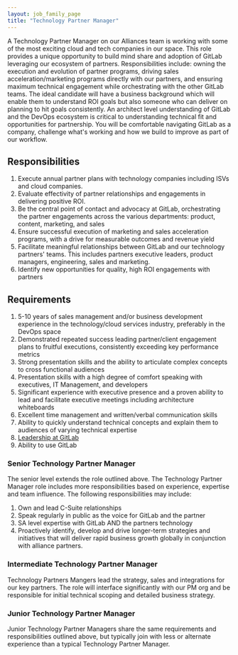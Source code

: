 ```yaml
---
layout: job_family_page
title: "Technology Partner Manager"
---
```


A Technology Partner Manager on our Alliances team is  working with some of the most exciting cloud and tech companies in our space. This role provides a unique opportunity to build mind share and
adoption of GitLab leveraging our ecosystem of partners. Responsibilities
include: owning the execution and evolution of partner programs, driving
sales acceleration/marketing programs directly with our partners, and ensuring maximum technical engagement while orchestrating with the other GitLab teams. The ideal candidate will have a
business background which will enable them to understand ROI goals but also
someone who can deliver on planning to hit goals consistently. An architect level understanding of GitLab and the DevOps ecosystem is critical to understanding technical fit and opportunities for partnership. You will be
comfortable navigating GitLab as a company, challenge what's working and how we
build to improve as part of our workflow.


## Responsibilities

1. Execute annual partner plans with technology companies including ISVs and cloud companies.
1. Evaluate effectivity of partner relationships and engagements in delivering positive ROI.
1. Be the central point of contact and advocacy at GitLab, orchestrating the partner engagements across the various departments: product, content, marketing, and sales
1. Ensure successful execution of marketing and sales acceleration programs, with a drive for measurable outcomes and revenue yield
1. Facilitate meaningful relationships between GitLab and our technology partners' teams. This includes partners executive leaders, product managers, engineering, sales and marketing.
1. Identify new opportunities for quality, high ROI engagements with partners


## Requirements

1. 5-10  years of sales management and/or business development experience in the technology/cloud services industry, preferably in the DevOps space
1. Demonstrated repeated success leading partner/client engagement plans to fruitful executions, consistently exceeding key performance metrics
1. Strong presentation skills and the ability to articulate complex concepts to cross functional audiences
1. Presentation skills with a high degree of comfort speaking with executives, IT Management, and developers
2. Significant experience with executive presence and a proven ability to lead and facilitate executive meetings including architecture whiteboards
1. Excellent time management and written/verbal communication skills
1. Ability to quickly understand technical concepts and explain them to audiences of varying technical expertise
1. [Leadership at GitLab](https://about.gitlab.com/company/team/structure/#management-group)
1. Ability to use GitLab

### Senior Technology Partner Manager
The senior level extends the role outlined above.  The Technology Partner Manager role includes more responsibilities based on experience, expertise and team influence. The following responsibilities may include:
1. Own and lead C-Suite relationships
2. Speak regularly in public as the voice for GitLab and the partner
3. SA level expertise with GitLab AND the partners technology
4. Proactively identify, develop and drive longer-term strategies and initiatives that will deliver rapid business growth globally in conjunction with alliance partners.
### Intermediate Technology Partner Manager
Technology Partners Mangers lead the strategy, sales and integrations for our key partners.  The role will interface significantly with our PM org and be responsible for initial technical scoping and detailed business strategy.
### Junior Technology Partner Manager
Junior Technology Partner Managers share the same requirements and responsibilities outlined above, but typically join with less or alternate experience than a typical Technology Partner Manager.
